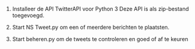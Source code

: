 1. Installeer de API TwitterAPI voor Python 3
    Deze API is als zip-bestand toegevoegd.
        
2. Start NS Tweet.py om een of meerdere berichten te plaatsten.
3. Start beheren.py om de tweets te controleren en goed of af te keuren

